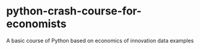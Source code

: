 # python-crash-course-for-economists
A basic course of Python based on economics of innovation data examples
